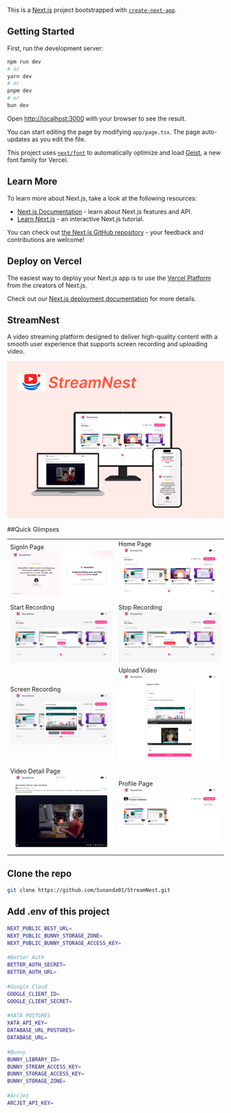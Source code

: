 This is a [Next.js](https://nextjs.org) project bootstrapped with [`create-next-app`](https://nextjs.org/docs/app/api-reference/cli/create-next-app).

## Getting Started

First, run the development server:

```bash
npm run dev
# or
yarn dev
# or
pnpm dev
# or
bun dev
```

Open [http://localhost:3000](http://localhost:3000) with your browser to see the result.

You can start editing the page by modifying `app/page.tsx`. The page auto-updates as you edit the file.

This project uses [`next/font`](https://nextjs.org/docs/app/building-your-application/optimizing/fonts) to automatically optimize and load [Geist](https://vercel.com/font), a new font family for Vercel.

## Learn More

To learn more about Next.js, take a look at the following resources:

- [Next.js Documentation](https://nextjs.org/docs) - learn about Next.js features and API.
- [Learn Next.js](https://nextjs.org/learn) - an interactive Next.js tutorial.

You can check out [the Next.js GitHub repository](https://github.com/vercel/next.js) - your feedback and contributions are welcome!

## Deploy on Vercel

The easiest way to deploy your Next.js app is to use the [Vercel Platform](https://vercel.com/new?utm_medium=default-template&filter=next.js&utm_source=create-next-app&utm_campaign=create-next-app-readme) from the creators of Next.js.

Check out our [Next.js deployment documentation](https://nextjs.org/docs/app/building-your-application/deploying) for more details.

## StreamNest

A video streaming platform designed to deliver high-quality content with a smooth user experience that supports screen recording and uploading video.

<img src="/public/screenshots/Poster.png" alt="Poster" />

##Quick Glimpses

<table>
  <tr>
    <td>SignIn Page<br><img src="/public/screenshots/sign-in.png" alt="Register Page" /></td>
     <td>Home Page<br><img src="/public/screenshots/home.png" alt="Home Page" /></td>
    </tr>
   <tr>
    <td>Start Recording<br/> <img src="/public/screenshots/start-recording.png" alt="Start Recording" /></td>
     <td>Stop Recording<br/> <img src="/public/screenshots/stop-recording.png" alt="Stop Recording" /></td>
  </tr>
   <tr>
    <td>Screen Recording<br/> <img src="/public/screenshots/screen-recording.png" alt="Screen Recording" /></td>
     <td>Upload Video<br/> <img src="/public/screenshots/uplaod-video.png" alt="Upload Video" /></td>
  </tr>
  <tr>
    <td>Video Detail Page<br/> <img src="/public/screenshots/video-detail.png" alt="Video Detail Page" /></td>
     <td>Profile Page<br/> <img src="/public/screenshots/profile.png" alt="Profile Page" /></td>
  </tr>
</table>

## Clone the repo

```bash
git clone https://github.com/Sunanda01/StreamNest.git
```

## Add .env of this project

```bash
NEXT_PUBLIC_BEST_URL=
NEXT_PUBLIC_BUNNY_STORAGE_ZONE=
NEXT_PUBLIC_BUNNY_STORAGE_ACCESS_KEY=

#Better Auth
BETTER_AUTH_SECRET=
BETTER_AUTH_URL=

#Google Cloud 
GOOGLE_CLIENT_ID=
GOOGLE_CLIENT_SECRET=

#XATA POSTGRES
XATA_API_KEY=
DATABASE_URL_POSTGRES=
DATABASE_URL=

#Bunny
BUNNY_LIBRARY_ID=
BUNNY_STREAM_ACCESS_KEY=
BUNNY_STORAGE_ACCESS_KEY=
BUNNY_STORAGE_ZONE=

#Arcjet
ARCJET_API_KEY=
```


